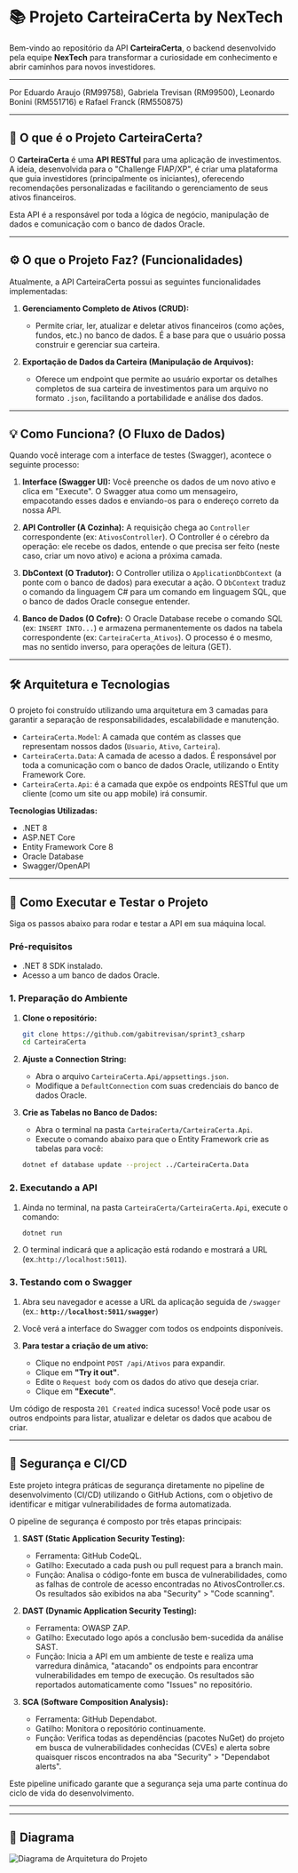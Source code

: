 # 📚 Projeto CarteiraCerta by NexTech

Bem-vindo ao repositório da API **CarteiraCerta**, o backend desenvolvido pela equipe **NexTech** para transformar a curiosidade em conhecimento e abrir caminhos para novos investidores.

---

Por Eduardo Araujo (RM99758), Gabriela Trevisan (RM99500), Leonardo Bonini (RM551716) e Rafael Franck (RM550875)

---

## 🎯 O que é o Projeto CarteiraCerta?

O **CarteiraCerta** é uma **API RESTful** para uma aplicação de investimentos. A ideia, desenvolvida para o "Challenge FIAP/XP", é criar uma plataforma que guia investidores (principalmente os iniciantes), oferecendo recomendações personalizadas e facilitando o gerenciamento de seus ativos financeiros.

Esta API é a responsável por toda a lógica de negócio, manipulação de dados e comunicação com o banco de dados Oracle.

---

## ⚙️ O que o Projeto Faz? (Funcionalidades)

Atualmente, a API CarteiraCerta possui as seguintes funcionalidades implementadas:

1.  **Gerenciamento Completo de Ativos (CRUD):**
    * Permite criar, ler, atualizar e deletar ativos financeiros (como ações, fundos, etc.) no banco de dados. É a base para que o usuário possa construir e gerenciar sua carteira.

2.  **Exportação de Dados da Carteira (Manipulação de Arquivos):**
    * Oferece um endpoint que permite ao usuário exportar os detalhes completos de sua carteira de investimentos para um arquivo no formato `.json`, facilitando a portabilidade e análise dos dados.

---

## 💡 Como Funciona? (O Fluxo de Dados)

Quando você interage com a interface de testes (Swagger), acontece o seguinte processo:

1.  **Interface (Swagger UI):** Você preenche os dados de um novo ativo e clica em "Execute". O Swagger atua como um mensageiro, empacotando esses dados e enviando-os para o endereço correto da nossa API.

2.  **API Controller (A Cozinha):** A requisição chega ao `Controller` correspondente (ex: `AtivosController`). O Controller é o cérebro da operação: ele recebe os dados, entende o que precisa ser feito (neste caso, criar um novo ativo) e aciona a próxima camada.

3.  **DbContext (O Tradutor):** O Controller utiliza o `ApplicationDbContext` (a ponte com o banco de dados) para executar a ação. O `DbContext` traduz o comando da linguagem C# para um comando em linguagem SQL, que o banco de dados Oracle consegue entender.

4.  **Banco de Dados (O Cofre):** O Oracle Database recebe o comando SQL (ex: `INSERT INTO...`) e armazena permanentemente os dados na tabela correspondente (ex: `CarteiraCerta_Ativos`). O processo é o mesmo, mas no sentido inverso, para operações de leitura (GET).

---

## 🛠️ Arquitetura e Tecnologias

O projeto foi construído utilizando uma arquitetura em 3 camadas para garantir a separação de responsabilidades, escalabilidade e manutenção.

-   `CarteiraCerta.Model`: A camada que contém as classes que representam nossos dados (`Usuario`, `Ativo`, `Carteira`).
-   `CarteiraCerta.Data`: A camada de acesso a dados. É responsável por toda a comunicação com o banco de dados Oracle, utilizando o Entity Framework Core.
-   `CarteiraCerta.Api`: é a camada que expõe os endpoints RESTful que um cliente (como um site ou app mobile) irá consumir.

**Tecnologias Utilizadas:**
- .NET 8
- ASP.NET Core
- Entity Framework Core 8
- Oracle Database
- Swagger/OpenAPI

---

## 🚀 Como Executar e Testar o Projeto

Siga os passos abaixo para rodar e testar a API em sua máquina local.

### Pré-requisitos
* .NET 8 SDK instalado.
* Acesso a um banco de dados Oracle.

### 1. Preparação do Ambiente
1.  **Clone o repositório:**
    ```bash
    git clone https://github.com/gabitrevisan/sprint3_csharp
    cd CarteiraCerta
    ```
2.  **Ajuste a Connection String:**
    * Abra o arquivo `CarteiraCerta.Api/appsettings.json`.
    * Modifique a `DefaultConnection` com suas credenciais do banco de dados Oracle.

3.  **Crie as Tabelas no Banco de Dados:**
    * Abra o terminal na pasta `CarteiraCerta/CarteiraCerta.Api`.
    * Execute o comando abaixo para que o Entity Framework crie as tabelas para você:
    ```bash
    dotnet ef database update --project ../CarteiraCerta.Data
    ```

### 2. Executando a API
1.  Ainda no terminal, na pasta `CarteiraCerta/CarteiraCerta.Api`, execute o comando:
    ```bash
    dotnet run
    ```
2.  O terminal indicará que a aplicação está rodando e mostrará a URL (ex.:`http://localhost:5011`).

### 3. Testando com o Swagger
1.  Abra seu navegador e acesse a URL da aplicação seguida de `/swagger` (ex.: **`http://localhost:5011/swagger`**)

2.  Você verá a interface do Swagger com todos os endpoints disponíveis.
3.  **Para testar a criação de um ativo:**
    * Clique no endpoint `POST /api/Ativos` para expandir.
    * Clique em **"Try it out"**.
    * Edite o `Request body` com os dados do ativo que deseja criar.
    * Clique em **"Execute"**.

Um código de resposta `201 Created` indica sucesso! Você pode usar os outros endpoints para listar, atualizar e deletar os dados que acabou de criar.

---

## 🔐 Segurança e CI/CD

Este projeto integra práticas de segurança diretamente no pipeline de desenvolvimento (CI/CD) utilizando o GitHub Actions, com o objetivo de identificar e mitigar vulnerabilidades de forma automatizada.

O pipeline de segurança é composto por três etapas principais:
1. **SAST (Static Application Security Testing):**
   - Ferramenta: GitHub CodeQL.
   - Gatilho: Executado a cada push ou pull request para a branch main.
   - Função: Analisa o código-fonte em busca de vulnerabilidades, como as falhas de controle de acesso encontradas no AtivosController.cs. Os resultados são exibidos na aba "Security" > "Code scanning".

2. **DAST (Dynamic Application Security Testing):**
   - Ferramenta: OWASP ZAP.
   - Gatilho: Executado logo após a conclusão bem-sucedida da análise SAST.
   - Função: Inicia a API em um ambiente de teste e realiza uma varredura dinâmica, "atacando" os endpoints para encontrar vulnerabilidades em tempo de execução. Os resultados são reportados automaticamente como "Issues" no repositório.

3. **SCA (Software Composition Analysis):**
   - Ferramenta: GitHub Dependabot.
   - Gatilho: Monitora o repositório continuamente.
   - Função: Verifica todas as dependências (pacotes NuGet) do projeto em busca de vulnerabilidades conhecidas (CVEs) e alerta sobre quaisquer riscos encontrados na aba "Security" > "Dependabot alerts".

Este pipeline unificado garante que a segurança seja uma parte contínua do ciclo de vida do desenvolvimento.

---

---

## 📝 Diagrama
![Diagrama de Arquitetura do Projeto](https://github.com/gabitrevisan/sprint3_csharp/raw/main/diagrama_sprint_csharp.png)
